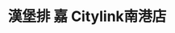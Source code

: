 ---
title: "漢堡排 嘉 Citylink南港店"
description: "漢堡排 嘉 Citylink南港店"
layout: shop
keywords:
  - 美食競賽
  - 台灣美食
  - 美食精選
datePublished: "2025-06-30"
dateModified: "2025-07-05"
city: "台北市"
district: "南港區"
address: "115台北市南港區忠孝東路七段369號C棟10樓"
phone: ""
geo: "25.05256317730094, 121.60451909744904"
google_map: "https://maps.app.goo.gl/vxUD3Yni7CM5UH6k8"
footinder: ""
official: "https://www.instagram.com/hamburg_yoshi.tw1/"
award:
  - name: "500盤"
    year: "2024"
    entries:
      - dishes:
          - "牛舌漢堡排定食"

---